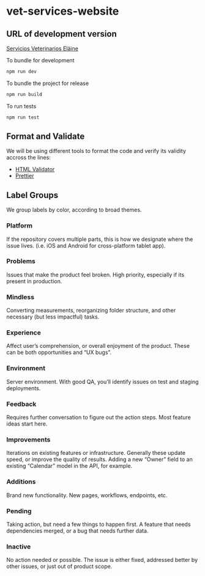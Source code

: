 # vet-services-website

## URL of development version

[Servicios Veterinarios Eläine](https://svelain-cloudrun-dev-y7olqgb2fa-wl.a.run.app)

To bundle for development

```sh
npm run dev
```

To bundle the project for release

```sh
npm run build
```

To run tests

```sh
npm run test
```

## Format and Validate
We will be using different tools to format the code and verify its validity accross the lines:
- [HTML Validator](https://validator.w3.org/)
- [Prettier](https://marketplace.visualstudio.com/items?itemName=esbenp.prettier-vscode)

## Label Groups
We group labels by color, according to broad themes. 

### Platform
If the repository covers multiple parts, this is how we designate where the issue lives. (i.e. iOS and Android for cross-platform tablet app).

### Problems
Issues that make the product feel broken. High priority, especially if its present in production.

### Mindless
Converting measurements, reorganizing folder structure, and other necessary (but less impactful) tasks.

### Experience
Affect user’s comprehension, or overall enjoyment of the product. These can be both opportunities and “UX bugs”.

### Environment
Server environment. With good QA, you’ll identify issues on test and staging deployments.

### Feedback
Requires further conversation to figure out the action steps. Most feature ideas start here.

### Improvements
Iterations on existing features or infrastructure. Generally these update speed, or improve the quality of results. Adding a new “Owner” field to an existing “Calendar” model in the API, for example.

### Additions
Brand new functionality. New pages, workflows, endpoints, etc.

### Pending
Taking action, but need a few things to happen first. A feature that needs dependencies merged, or a bug that needs further data.

### Inactive
No action needed or possible. The issue is either fixed, addressed better by other issues, or just out of product scope.
